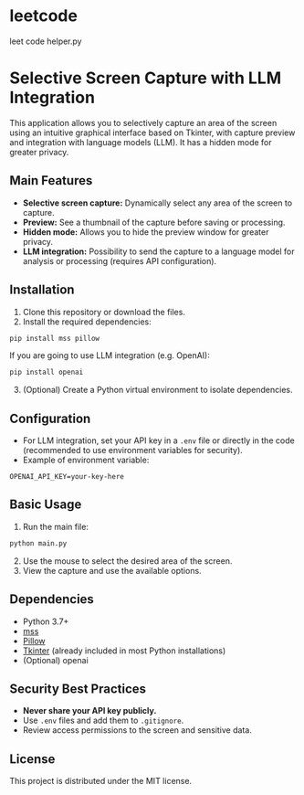 # leetcode
leet code helper.py

# Selective Screen Capture with LLM Integration

This application allows you to selectively capture an area of ​​the screen using an intuitive graphical interface based on Tkinter, with capture preview and integration with language models (LLM). It has a hidden mode for greater privacy.

## Main Features
- **Selective screen capture:** Dynamically select any area of ​​the screen to capture.
- **Preview:** See a thumbnail of the capture before saving or processing.
- **Hidden mode:** Allows you to hide the preview window for greater privacy.
- **LLM integration:** Possibility to send the capture to a language model for analysis or processing (requires API configuration).

## Installation
1. Clone this repository or download the files.
2. Install the required dependencies:
```bash
pip install mss pillow
```
If you are going to use LLM integration (e.g. OpenAI):
```bash
pip install openai
```
3. (Optional) Create a Python virtual environment to isolate dependencies.

## Configuration
- For LLM integration, set your API key in a `.env` file or directly in the code (recommended to use environment variables for security).
- Example of environment variable:
```env
OPENAI_API_KEY=your-key-here
```

## Basic Usage
1. Run the main file:
```bash
python main.py
```
2. Use the mouse to select the desired area of ​​the screen.
3. View the capture and use the available options.

## Dependencies
- Python 3.7+
- [mss](https://pypi.org/project/mss/)
- [Pillow](https://pypi.org/project/Pillow/)
- [Tkinter](https://docs.python.org/3/library/tkinter.html) (already included in most Python installations)
- (Optional) openai

## Security Best Practices
- **Never share your API key publicly.**
- Use `.env` files and add them to `.gitignore`.
- Review access permissions to the screen and sensitive data.

## License
This project is distributed under the MIT license.
